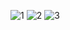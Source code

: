 ![1](https://user-images.githubusercontent.com/48295407/154084921-9a053c86-f65b-45b5-a3a0-26ce03b7d753.PNG)
![2](https://user-images.githubusercontent.com/48295407/154084931-a9e8db18-b061-4337-b8f6-98ddec35fd03.PNG)
![3](https://user-images.githubusercontent.com/48295407/154084907-c3cc9ba3-a27b-4656-afc4-2b35a9da9f5a.PNG)
